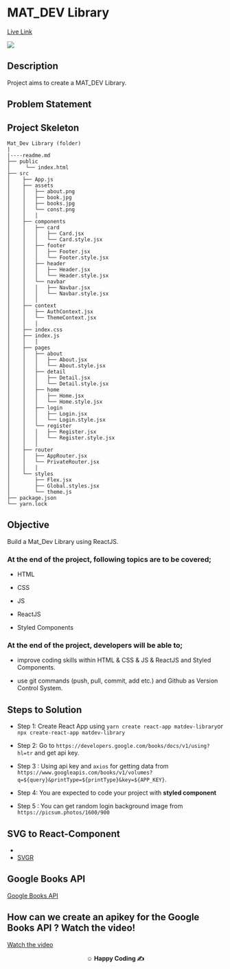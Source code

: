 

# MAT_DEV Library


[Live Link](https://react-matdevlibrary.vercel.app/)


<img src="./public/mat_dev styled components library.gif">

## Description

Project aims to create a MAT_DEV Library.

## Problem Statement


## Project Skeleton

```
Mat_Dev Library (folder)
|
|----readme.md        
├── public
│     └── index.html
├── src
│    ├── App.js
│    ├── assets
│    │   ├── about.png
│    │   ├── book.jpg
│    │   ├── books.jpg
│    │   └── const.png
│    │   │
│    ├── components
│    │   ├── card
│    │   │   ├── Card.jsx
│    │   │   └── Card.style.jsx
│    │   ├── footer
│    │   │   ├── Footer.jsx
│    │   │   └── Footer.style.jsx
│    │   ├── header
│    │   │   ├── Header.jsx
│    │   │   └── Header.style.jsx
│    │   └── navbar
│    │   │   ├── Navbar.jsx
│    │   │   └── Navbar.style.jsx
│    │   │
│    ├── context
│    │   ├── AuthContext.jsx
│    │   └── ThemeContext.jsx
│    │   │
│    ├── index.css
│    ├── index.js
│    │   │
│    ├── pages
│    │   ├── about
│    │   │   ├── About.jsx
│    │   │   └── About.style.jsx
│    │   ├── detail
│    │   │   ├── Detail.jsx
│    │   │   └── Detail.style.jsx
│    │   ├── home
│    │   │   ├── Home.jsx
│    │   │   └── Home.style.jsx
│    │   ├── login
│    │   │   ├── Login.jsx
│    │   │   └── Login.style.jsx
│    │   └── register
│    │   │   ├── Register.jsx
│    │   │   └── Register.style.jsx
│    │   │
│    ├── router
│    │   ├── AppRouter.jsx
│    │   └── PrivateRouter.jsx
│    │   │
│    └── styles
│        ├── Flex.jsx
│        ├── Global.styles.jsx
│        └── theme.js
├── package.json
└── yarn.lock
```





## Objective

Build a Mat_Dev Library using ReactJS.

### At the end of the project, following topics are to be covered;

- HTML

- CSS

- JS

- ReactJS

- Styled Components

### At the end of the project, developers will be able to;

- improve coding skills within HTML & CSS & JS & ReactJS and Styled Components.

- use git commands (push, pull, commit, add etc.) and Github as Version Control System.

## Steps to Solution

- Step 1: Create React App using `yarn create react-app matdev-library`or `npx create-react-app matdev-library`

- Step 2: Go to `https://developers.google.com/books/docs/v1/using?hl=tr` and get api key.

- Step 3 : Using api key and `axios` for getting data from `https://www.googleapis.com/books/v1/volumes?q=${query}&printType=${printType}&key=${APP_KEY}`.

- Step 4: You are expected to code your project with **styled component**

- Step 5 : You can get random login background image from `https://picsum.photos/1600/900`



## SVG to React-Component

- 
- <a href="https://react-svgr.com/playground/" target="_blank">SVGR</a>



## Google Books API

<a href="https://developers.google.com/books/docs/v1/using" target="_blank">Google Books API</a>


## How can we create an apikey for the Google Books API ? Watch the video!
<a href="https://www.youtube.com/watch?v=lg6yA8oSW3s" target="_blank">
Watch the video
</a>


**<p align="center">&#9786; Happy Coding &#9997;</p>**
